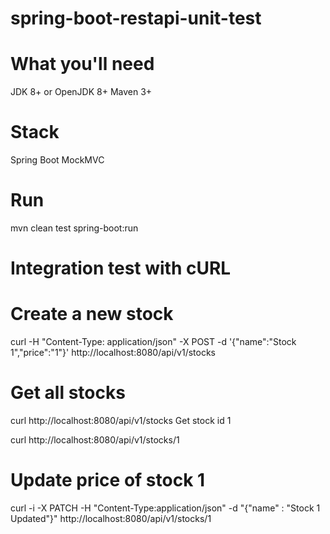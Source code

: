 # spring-boot-restapi-unit-test

# What you'll need
JDK 8+ or OpenJDK 8+
Maven 3+

# Stack
Spring Boot
MockMVC

# Run
mvn clean test spring-boot:run

# Integration test with cURL
# Create a new stock

curl -H "Content-Type: application/json" -X POST -d '{"name":"Stock 1","price":"1"}' http://localhost:8080/api/v1/stocks
# Get all stocks

curl http://localhost:8080/api/v1/stocks
Get stock id 1

curl http://localhost:8080/api/v1/stocks/1
# Update price of stock 1

curl -i -X PATCH -H "Content-Type:application/json" -d "{\"name\" : \"Stock 1 Updated\"}" http://localhost:8080/api/v1/stocks/1

